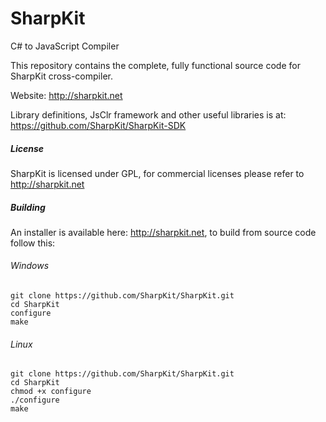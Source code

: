 SharpKit
========

C# to JavaScript Compiler

This repository contains the complete, fully functional source code for SharpKit cross-compiler.

Website: http://sharpkit.net

Library definitions, JsClr framework and other useful libraries is at:
https://github.com/SharpKit/SharpKit-SDK

##### License
SharpKit is licensed under GPL, for commercial licenses please refer to http://sharpkit.net


##### Building
An installer is available here: http://sharpkit.net, to build from source code follow this:

###### Windows
```
git clone https://github.com/SharpKit/SharpKit.git
cd SharpKit
configure
make
```

###### Linux
```
git clone https://github.com/SharpKit/SharpKit.git
cd SharpKit
chmod +x configure
./configure
make
```
